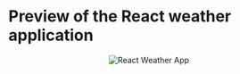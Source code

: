 # Preview of the React weather application

<p align="center">
  <img src="https://user-images.githubusercontent.com/129193860/230942718-1f895963-b95a-4815-a179-ae80ffc09897.jpg" alt="React Weather App">
</p>
